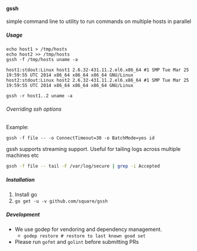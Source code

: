 #### gssh

simple command line to utility to run commands on multiple hosts in parallel

##### Usage

```
echo host1 > /tmp/hosts
echo host2 >> /tmp/hosts
gssh -f /tmp/hosts uname -a

host1:stdout:Linux host1 2.6.32-431.11.2.el6.x86_64 #1 SMP Tue Mar 25 19:59:55 UTC 2014 x86_64 x86_64 x86_64 GNU/Linux
host2:stdout:Linux host2 2.6.32-431.11.2.el6.x86_64 #1 SMP Tue Mar 25 19:59:55 UTC 2014 x86_64 x86_64 x86_64 GNU/Linux
```

```
gssh -r host1..2 uname -a
```

###### Overriding ssh options

Example:

```
gssh -f file -- -o ConnectTimeout=30 -o BatchMode=yes id
```

gssh supports streaming support. Useful for tailing logs across multiple machines etc

```bash
gssh -f file -- tail -F /var/log/secure | grep -i Accepted
```

##### Installation

1. Install go
2. `go get -u -v github.com/square/gssh`

##### Development
* We use godep for vendoring and dependency management.
  * `godep restore # restore to last known good set`
* Please run `gofmt` and `golint` before submitting PRs
